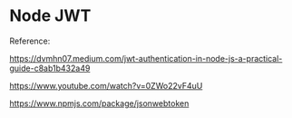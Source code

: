 # Node JWT

Reference:

https://dvmhn07.medium.com/jwt-authentication-in-node-js-a-practical-guide-c8ab1b432a49

https://www.youtube.com/watch?v=0ZWo22vF4uU

https://www.npmjs.com/package/jsonwebtoken
